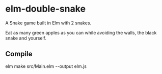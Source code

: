 # elm-double-snake

A Snake game built in Elm with 2 snakes. 

Eat as many green apples as you can while 
avoiding the walls, the black snake and yourself.

## Compile
elm make src/Main.elm --output elm.js
